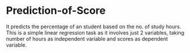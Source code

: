 # Prediction-of-Score
It predicts the percentage of an student based on the no. of study hours. This is a simple linear regression task as it involves just 2 variables, taking number of hours as independent variable and scores as dependent variable.
